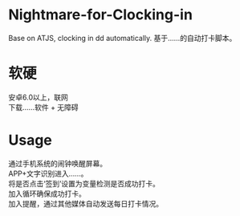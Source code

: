 # Nightmare-for-Clocking-in
Base on ATJS, clocking in dd automatically.
基于……的自动打卡脚本。
# 软硬
安卓6.0以上，联网  
下载……软件 + 无障碍  
# Usage
通过手机系统的闹钟唤醒屏幕。  
APP+文字识别进入……。  
将是否点击‘签到’设置为变量检测是否成功打卡。    
加入循环确保成功打卡。  
加入提醒，通过其他媒体自动发送每日打卡情况。  
